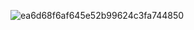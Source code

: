 
![ea6d68f6af645e52b99624c3fa744850](https://github.com/cuqpid/cuqpid/assets/138013489/80b5dd4a-2095-4e97-98eb-d8e72158e80d)

<!--
**cuqpid/cuqpid** is a ✨ _special_ ✨ repository because its `README.md` (this file) appears on your GitHub profile.

Here are some ideas to get you started:

- 🔭 I’m currently working on ...
- 🌱 I’m currently learning ...
- 👯 I’m looking to collaborate on ...
- 🤔 I’m looking for help with ...
- 💬 Ask me about ...
- 📫 How to reach me: ...
- 😄 Pronouns: ...
- ⚡ Fun fact: ...
-->
